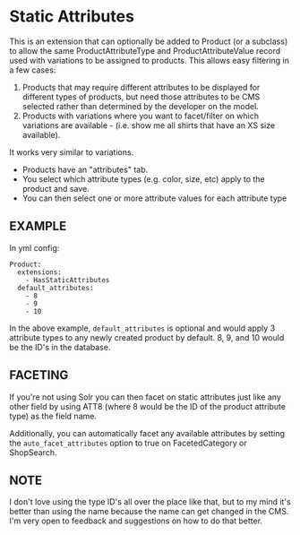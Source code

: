 Static Attributes
=================

This is an extension that can optionally be added to Product (or a subclass)
to allow the same ProductAttributeType and ProductAttributeValue record used
with variations to be assigned to products. This allows easy filtering in a
few cases:

1. Products that may require different attributes to be displayed for different
   types of products, but need those attributes to be CMS selected rather than
   determined by the developer on the model.
2. Products with variations where you want to facet/filter on which variations are
   available - (i.e. show me all shirts that have an XS size available).

It works very similar to variations.
* Products have an "attributes" tab.
* You select which attribute types (e.g. color, size, etc) apply to the product and save.
* You can then select one or more attribute values for each attribute type


EXAMPLE
-------
In yml config:

```
Product:
  extensions:
    - HasStaticAttributes
  default_attributes:
    - 8
    - 9
    - 10
```

In the above example, `default_attributes` is optional and would apply 3 attribute types
to any newly created product by default. 8, 9, and 10 would be the ID's in the database.


FACETING
--------
If you're not using Solr you can then facet on static attributes just like any other field
by using ATT8 (where 8 would be the ID of the product attribute type) as the field name.

Additionally, you can automatically facet any available attributes by setting the
`auto_facet_attributes` option to true on FacetedCategory or ShopSearch.


NOTE
----
I don't love using the type ID's all over the place like that, but to my mind it's better
than using the name because the name can get changed in the CMS. I'm very open to feedback
and suggestions on how to do that better.

